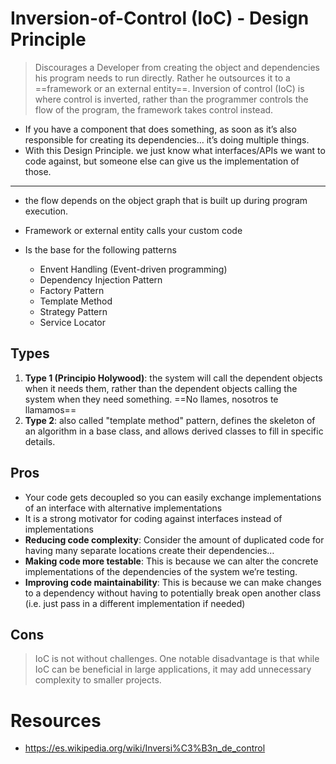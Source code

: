 # Inversion-of-Control (IoC) - Design Principle

> Discourages a Developer from creating the object and dependencies his program needs to run directly. Rather he outsources it to a ==framework or an external entity==. Inversion of control (IoC) is where control is inverted, rather than the programmer controls the flow of the program, the framework takes control instead.

+ If you have a component that does something, as soon as it’s also responsible for creating its dependencies… it’s doing multiple things.
+ With this Design Principle. we just know what interfaces/APIs we want to code against, but someone else can give us the implementation of those.
---
+ the flow depends on the object graph that is built up during program execution.
+ Framework or external entity calls your custom code

+ Is the base for the following patterns
	+ Envent Handling (Event-driven programming)
	+ Dependency Injection Pattern
	+ Factory Pattern
	+ Template Method
	+ Strategy Pattern
	+ Service Locator

## Types
1. **Type 1 (Principio Holywood)**: the system will call the dependent objects when it needs them, rather than the dependent objects calling the system when they need something. ==No llames, nosotros te llamamos==
2. **Type 2**: also called "template method" pattern, defines the skeleton of an algorithm in a base class, and allows derived classes to fill in specific details.
## Pros
- Your code gets decoupled so you can easily exchange implementations of an interface with alternative implementations
- It is a strong motivator for coding against interfaces instead of implementations
- **Reducing code complexity**: Consider the amount of duplicated code for having many separate locations create their dependencies…
- **Making code more testable**: This is because we can alter the concrete implementations of the dependencies of the system we’re testing.
- **Improving code maintainability**: This is because we can make changes to a dependency without having to potentially break open another class (i.e. just pass in a different implementation if needed)
## Cons
> IoC is not without challenges. One notable disadvantage is that while IoC can be beneficial in large applications, it may add unnecessary complexity to smaller projects.

# Resources
+ https://es.wikipedia.org/wiki/Inversi%C3%B3n_de_control
